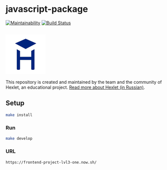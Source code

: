 # javascript-package

[![Maintainability](https://api.codeclimate.com/v1/badges/c2a848ade04d9075c09d/maintainability)](https://codeclimate.com/github/nikolaenkoOleg/frontend-project-lvl3/maintainability)
[![Build Status](https://travis-ci.org/nikolaenkoOleg/frontend-project-lvl3.svg?branch=master)](https://travis-ci.org/nikolaenkoOleg/frontend-project-lvl3)

##
[![Hexlet Ltd. logo](https://raw.githubusercontent.com/Hexlet/hexletguides.github.io/master/images/hexlet_logo128.png)](https://ru.hexlet.io/pages/about?utm_source=github&utm_medium=link&utm_campaign=webpack-package)

This repository is created and maintained by the team and the community of Hexlet, an educational project. [Read more about Hexlet (in Russian)](https://ru.hexlet.io/pages/about?utm_source=github&utm_medium=link&utm_campaign=webpack-package).
##

## Setup

```sh
make install
```

### Run

```sh
make develop
```

### URL
```https://frontend-project-lvl3-one.now.sh/```
